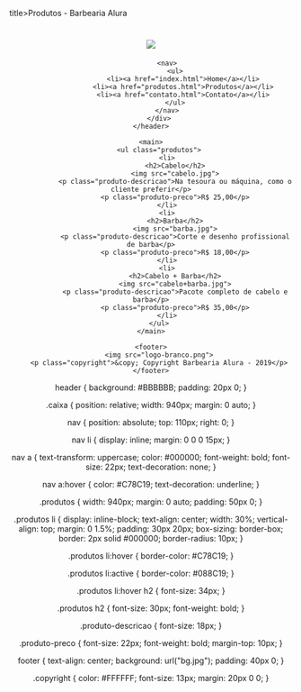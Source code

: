 title>Produtos - Barbearia Alura</title>
	<link rel="stylesheet" href="reset.css">
	<link rel="stylesheet" href="produtos.css">
</head>
<body>
	<header>
		<div class="caixa">
			<h1><img src="logo.png"></h1>

			<nav>
				<ul>
					<li><a href="index.html">Home</a></li>
					<li><a href="produtos.html">Produtos</a></li>
					<li><a href="contato.html">Contato</a></li>
				</ul>
			</nav>
		</div>
	</header>

	<main>
		<ul class="produtos">
			<li>
				<h2>Cabelo</h2>
				<img src="cabelo.jpg">
				<p class="produto-descricao">Na tesoura ou máquina, como o cliente preferir</p>
				<p class="produto-preco">R$ 25,00</p>
			</li>
			<li>
				<h2>Barba</h2>
				<img src="barba.jpg">
				<p class="produto-descricao">Corte e desenho profissional de barba</p>
				<p class="produto-preco">R$ 18,00</p>
			</li>
			<li>
				<h2>Cabelo + Barba</h2>
				<img src="cabelo+barba.jpg">
				<p class="produto-descricao">Pacote completo de cabelo e barba</p>
				<p class="produto-preco">R$ 35,00</p>
			</li>
		</ul>
	</main>

	<footer>
		<img src="logo-branco.png">
		<p class="copyright">&copy; Copyright Barbearia Alura - 2019</p>
	</footer>
</body>
header { background: #BBBBBB; padding: 20px 0; }

.caixa { position: relative; width: 940px; margin: 0 auto; }

nav { position: absolute; top: 110px; right: 0; }

nav li { display: inline; margin: 0 0 0 15px; }

nav a { text-transform: uppercase; color: #000000; font-weight: bold; font-size: 22px; text-decoration: none; }

nav a:hover { color: #C78C19; text-decoration: underline; }

.produtos { width: 940px; margin: 0 auto; padding: 50px 0; }

.produtos li { display: inline-block; text-align: center; width: 30%; vertical-align: top; margin: 0 1.5%; padding: 30px 20px; box-sizing: border-box; border: 2px solid #000000; border-radius: 10px; }

.produtos li:hover { border-color: #C78C19; }

.produtos li:active { border-color: #088C19; }

.produtos li:hover h2 { font-size: 34px; }

.produtos h2 { font-size: 30px; font-weight: bold; }

.produto-descricao { font-size: 18px; }

.produto-preco { font-size: 22px; font-weight: bold; margin-top: 10px; }

footer { text-align: center; background: url("bg.jpg"); padding: 40px 0; }

.copyright { color: #FFFFFF; font-size: 13px; margin: 20px 0 0; }
